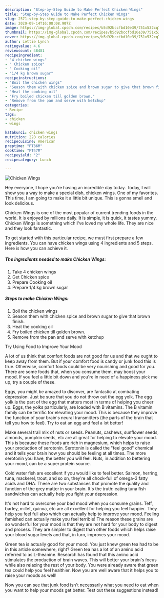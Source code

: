 ```yaml
---
description: "Step-by-Step Guide to Make Perfect Chicken Wings"
title: "Step-by-Step Guide to Make Perfect Chicken Wings"
slug: 2571-step-by-step-guide-to-make-perfect-chicken-wings
date: 2020-09-14T16:08:08.907Z
image: https://img-global.cpcdn.com/recipes/b5d92bccfbd10e39/751x532cq70/chicken-wings-recipe-main-photo.jpg
thumbnail: https://img-global.cpcdn.com/recipes/b5d92bccfbd10e39/751x532cq70/chicken-wings-recipe-main-photo.jpg
cover: https://img-global.cpcdn.com/recipes/b5d92bccfbd10e39/751x532cq70/chicken-wings-recipe-main-photo.jpg
author: Lettie Lynch
ratingvalue: 4.6
reviewcount: 48481
recipeingredient:
- "4 chicken wings"
- " Chicken spice"
- " Cooking oil"
- "1/4 kg brown sugar"
recipeinstructions:
- "Boil the chicken wings"
- "Season them with chicken spice and brown sugar to give that brown finish."
- "Heat the cooking oil"
- "Fry boiled chicken till golden brown."
- "Remove from the pan and serve with ketchup"
categories:
- Recipe
tags:
- chicken
- wings

katakunci: chicken wings 
nutrition: 228 calories
recipecuisine: American
preptime: "PT36M"
cooktime: "PT47M"
recipeyield: "2"
recipecategory: Lunch

---
```



![Chicken Wings](https://img-global.cpcdn.com/recipes/b5d92bccfbd10e39/751x532cq70/chicken-wings-recipe-main-photo.jpg)

Hey everyone, I hope you're having an incredible day today. Today, I will show you a way to make a special dish, chicken wings. One of my favorites. This time, I am going to make it a little bit unique. This is gonna smell and look delicious.



Chicken Wings is one of the most popular of current trending foods in the world. It is enjoyed by millions daily. It is simple, it is quick, it tastes yummy. Chicken Wings is something which I've loved my whole life. They are nice and they look fantastic.


To get started with this particular recipe, we must first prepare a few ingredients. You can have chicken wings using 4 ingredients and 5 steps. Here is how you can achieve it.

<!--inarticleads1-->

##### The ingredients needed to make Chicken Wings:

1. Take 4 chicken wings
1. Get  Chicken spice
1. Prepare  Cooking oil
1. Prepare 1/4 kg brown sugar




<!--inarticleads2-->

##### Steps to make Chicken Wings:

1. Boil the chicken wings
1. Season them with chicken spice and brown sugar to give that brown finish.
1. Heat the cooking oil
1. Fry boiled chicken till golden brown.
1. Remove from the pan and serve with ketchup




Try Using Food to Improve Your Mood


A lot of us think that comfort foods are not good for us and that we ought to keep away from them. But if your comfort food is candy or junk food this is true. Otherwise, comfort foods could be very nourishing and good for you. There are some foods that, when you consume them, may boost your mood. If you feel a little bit down and you're in need of a happiness pick me up, try a couple of these.

Eggs, you might be amazed to discover, are fantastic at combating depression. Just be sure that you do not throw out the egg yolk. The egg yolk is the part of the egg that matters most in terms of helping you cheer up. Eggs, the yolks particularly, are loaded with B vitamins. The B vitamin family can be terrific for elevating your mood. This is because they improve the function of your brain's neural transmitters (the parts of the brain that tell you how to feel). Try to eat an egg and feel a lot better!

Make several trail mix of nuts or seeds. Peanuts, cashews, sunflower seeds, almonds, pumpkin seeds, etc are all great for helping to elevate your mood. This is because these foods are rich in magnesium, which helps to raise your production of serotonin. Serotonin is called the "feel good" chemical and it tells your brain how you should be feeling at all times. The more serotonin you have, the better you will feel. Nuts, in addition to bettering your mood, can be a super protein source.

Cold water fish are excellent if you would like to feel better. Salmon, herring, tuna, mackerel, trout, and so on, they're all chock-full of omega-3 fatty acids and DHA. These are two substances that promote the quality and function of the grey matter in your brain. It's the truth: eating tuna fish sandwiches can actually help you fight your depression. 

It's not hard to overcome your bad mood when you consume grains. Teff, barley, millet, quinoa, etc are all excellent for helping you feel happier. They help you feel full also which can actually help to improve your mood. Feeling famished can actually make you feel terrible! The reason these grains are so wonderful for your mood is that they are not hard for your body to digest and process. They are simpler to digest than other foods which helps raise your blood sugar levels and that, in turn, improves your mood.

Green tea is actually good for your mood. You just knew green tea had to be in this article somewhere, right? Green tea has a lot of an amino acid referred to as L-theanine. Research has found that this amino acid stimulates the production of brain waves. This will better your brain's focus while also relaxing the rest of your body. You were already aware that green tea could help you feel healthier. Now you are well aware that it helps you to raise your moods as well!

Now you can see that junk food isn't necessarily what you need to eat when you want to help your moods get better. Test out  these suggestions  instead!

